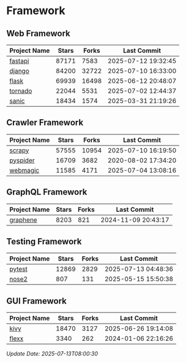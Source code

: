 # Framework

## Web Framework
| Project Name | Stars | Forks | Last Commit |
| ------------ | ----- | ----- | ----------- |
| [fastapi](https://github.com/fastapi/fastapi) | 87171 | 7583 | 2025-07-12 19:32:45 |
| [django](https://github.com/django/django) | 84200 | 32722 | 2025-07-10 16:33:00 |
| [flask](https://github.com/pallets/flask) | 69939 | 16498 | 2025-06-12 20:48:07 |
| [tornado](https://github.com/tornadoweb/tornado) | 22044 | 5531 | 2025-07-02 12:44:37 |
| [sanic](https://github.com/sanic-org/sanic) | 18434 | 1574 | 2025-03-31 21:19:26 |

## Crawler Framework
| Project Name | Stars | Forks | Last Commit |
| ------------ | ----- | ----- | ----------- |
| [scrapy](https://github.com/scrapy/scrapy) | 57555 | 10954 | 2025-07-10 16:19:50 |
| [pyspider](https://github.com/binux/pyspider) | 16709 | 3682 | 2020-08-02 17:34:20 |
| [webmagic](https://github.com/code4craft/webmagic) | 11585 | 4171 | 2025-07-04 13:08:16 |

## GraphQL Framework
| Project Name | Stars | Forks | Last Commit |
| ------------ | ----- | ----- | ----------- |
| [graphene](https://github.com/graphql-python/graphene) | 8203 | 821 | 2024-11-09 20:43:17 |

## Testing Framework
| Project Name | Stars | Forks | Last Commit |
| ------------ | ----- | ----- | ----------- |
| [pytest](https://github.com/pytest-dev/pytest) | 12869 | 2829 | 2025-07-13 04:48:36 |
| [nose2](https://github.com/nose-devs/nose2) | 807 | 131 | 2025-05-15 15:50:38 |

## GUI Framework
| Project Name | Stars | Forks | Last Commit |
| ------------ | ----- | ----- | ----------- |
| [kivy](https://github.com/kivy/kivy) | 18470 | 3127 | 2025-06-26 19:14:08 |
| [flexx](https://github.com/flexxui/flexx) | 3340 | 262 | 2024-01-06 22:16:26 |

*Update Date: 2025-07-13T08:00:30*